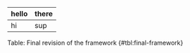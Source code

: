 | hello | there
| ----- | -----
| hi | sup

Table: Final revision of the framework {#tbl:final-framework}
